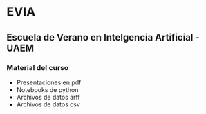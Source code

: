# EVIA
## Escuela de Verano en Intelgencia Artificial - UAEM

### Material del curso
- Presentaciones en pdf
- Notebooks de python
- Archivos de datos arff
- Archivos de datos csv
